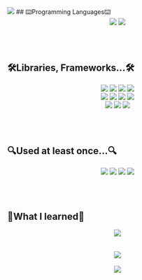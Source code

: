 <!-- <img src="https://capsule-render.vercel.app/api?type=wave&color=D68B92&height=300&section=header&text=Limsohee&fontSize=90" /> -->
<img src="https://capsule-render.vercel.app/api?type=waving&color=D68B92&height=300&section=header&text=Welcome!&fontSize=70&desc=Sohee's%20GitHub&descAlign=60&descAlignY=65&animation=fadeIn" />
## ⌨️Programming Languages⌨️ 
<div align=center> 
  <img src="https://img.shields.io/badge/JavaScript-F7DF1E?style=for-the-badge&logo=javascript&logoColor=black">
  <img src="https://img.shields.io/badge/TypeScript-007ACC?style=for-the-badge&logo=typescript&logoColor=white">
</div>

<br>
<br>
<br>

## 🛠Libraries, Frameworks...🛠
<div align=center> 
  <img src="https://img.shields.io/badge/React-61DAFB?style=for-the-badge&logo=React&logoColor=black">
    <img src="https://img.shields.io/badge/Next.js-000000?style=for-the-badge">
    <img src="https://img.shields.io/badge/React_Native-61DAFB?style=for-the-badge&logo=react&logoColor=black">
  <img src="https://img.shields.io/badge/CSS3-1572B6?style=for-the-badge&logo=css3&logoColor=white">
  <br>
   <img src="https://img.shields.io/badge/styled--components-DB7093?style=for-the-badge&logo=styled-components&logoColor=white">
  <img src="https://img.shields.io/badge/HTML5-E34F26?style=for-the-badge&logo=html5&logoColor=white">
  <img src="https://img.shields.io/badge/React Router-CA4245?style=for-the-badge&logo=React Router&logoColor=white">
  <img src="https://img.shields.io/badge/React Query-FF4154?style=for-the-badge&logo=React Query&logoColor=white">
  <br>
  <img src="https://img.shields.io/badge/Redux-764ABC?style=for-the-badge&logo=Redux&logoColor=white">
  <img src="https://img.shields.io/badge/Redux Toolkit-764ABC?style=for-the-badge&logo=Redux&logoColor=white"/>
  <img src="https://img.shields.io/badge/Axios-5A29E4?style=for-the-badge&logo=Axios&logoColor=white">
</div>

<br>
<br>
<br>

## 🔍Used at least once...🔍
<div align=center>
  <img src="https://img.shields.io/badge/Figma-F24E1E?style=for-the-badge&logo=figma&logoColor=white">
  <img src="https://img.shields.io/badge/MongoDB-4EA94B?style=for-the-badge&logo=mongodb&logoColor=white">
  <img src="https://img.shields.io/badge/Python-3776AB?style=for-the-badge&logo=python&logoColor=white">
  <img src="https://img.shields.io/badge/Vercel-000000?style=for-the-badge&logo=vercel&logoColor=white">
</div> 

<br>
<br>
<br>

## 📒What I learned📒
<div align=center>
    <a href="https://portfolio-ver2-sohee.vercel.app" target="_blank">
     <img src= https://img.shields.io/badge/WEB%20SITE%20%20portfolio-20B2AA?style=for-the-badge/>
  </a>
</div> 

<br>
<br>




<div align=center> 
  <img src="https://github-readme-stats.vercel.app/api?username=Limsoheeee&theme=merko&bg_color==25,fff,E8D4B9">
  <br>
  <br>
   <img src="https://github-readme-stats.vercel.app/api/top-langs/?username=Limsoheeee">
</div>
